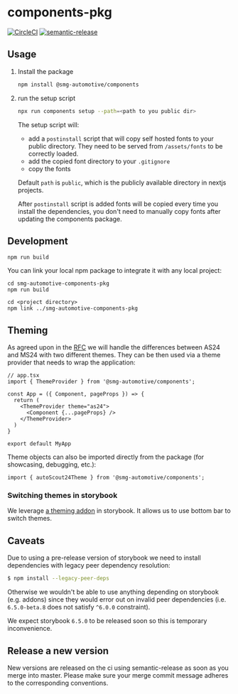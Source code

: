 # components-pkg

[![CircleCI](https://circleci.com/gh/smg-automotive/components-pkg/tree/main.svg?style=svg)](https://circleci.com/gh/smg-automotive/components-pkg/tree/main)
[![semantic-release](https://img.shields.io/badge/%20%20%F0%9F%93%A6%F0%9F%9A%80-semantic--release-e10079.svg)](https://github.com/semantic-release/semantic-release)

## Usage

1. Install the package
   ```sh
   npm install @smg-automotive/components
   ```
2. run the setup script
   ```sh
   npx run components setup --path=<path to you public dir>
   ```

   The setup script will:
   - add a `postinstall` script that will copy self hosted fonts to your public directory. They need to be served from `/assets/fonts` to be correctly loaded.
   - add the copied font directory to your `.gitignore`
   - copy the fonts

    Default `path` is `public`, which is the publicly available directory in nextjs projects.

    After `postinstall` script is added fonts will be copied every time you install the dependencies, you don't need to manually copy fonts after updating the components package.


## Development
```
npm run build
```

You can link your local npm package to integrate it with any local project:
```
cd smg-automotive-components-pkg
npm run build

cd <project directory>
npm link ../smg-automotive-components-pkg
```

## Theming

As agreed upon in the [RFC](https://github.com/smg-automotive/au-docs/discussions/3) we will handle the differences between AS24 and MS24 with two different themes. They can be then used via a theme provider that needs to wrap the application:

```tsx
// app.tsx
import { ThemeProvider } from '@smg-automotive/components';

const App = ({ Component, pageProps }) => {
  return (
    <ThemeProvider theme="as24">
      <Component {...pageProps} />
    </ThemeProvider>
  )
}

export default MyApp
```

Theme objects can also be imported directly from the package (for showcasing, debugging, etc.):

```tsx
import { autoScout24Theme } from '@smg-automotive/components';
```

### Switching themes in storybook

We leverage [a theming addon](https://storybook.js.org/addons/@react-theming/storybook-addon) in storybook. It allows us to use bottom bar to switch themes.

<!-- TEMP: delete after storybook 6.5 is released -->
## Caveats

Due to using a pre-release version of storybook we need to install dependencies with legacy peer dependency resolution:

```bash
$ npm install --legacy-peer-deps
```
Otherwise we wouldn't be able to use anything depending on storybook (e.g. addons) since they would error out on invalid peer dependencies (i.e. `6.5.0-beta.8` does not satisfy `^6.0.0` constraint).

We expect storybook `6.5.0` to be released soon so this is temporary inconvenience.

## Release a new version

New versions are released on the ci using semantic-release as soon as you merge into master. Please
make sure your merge commit message adheres to the corresponding conventions.
